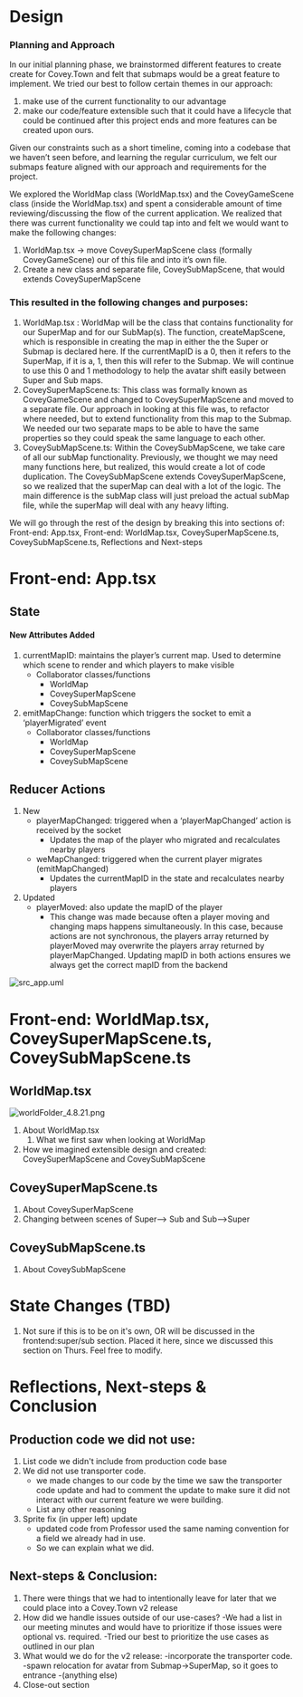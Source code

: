 <!--RUBRIC DESIGN.MD
WHAT: DESIGN.md file contains a description of any substantive changes
to the existing Covey.Town codebase, and the architecture of your new code.
HOW: It uses CRC cards, or state diagrams or any of the other techniques
that help describe the structure.
Page requirement: max 4 pages.
-->

# Design
<!--Design Intro Outline
1.Intro to doc
2.quick overview of our design and motivation
    -what themes did we want:
        -make use of current functionality to our advantage
        -make our code/application extensible
3.quick explanation how we broke up our DESIGN.md doc
-->
### Planning and Approach
In our initial planning phase, we brainstormed different features to create create for Covey.Town and felt that submaps would be a great feature to implement.  We tried our best to follow certain themes in our approach:

1. make use of the current functionality to our advantage
2. make our code/feature extensible such that it could have a lifecycle that could be continued after this project ends and more features can be created upon ours.

Given our constraints such as a short timeline, coming into a codebase that we haven’t seen before, and learning the regular curriculum, we felt our submaps feature aligned with our approach and requirements for the project.

We explored the WorldMap class (WorldMap.tsx) and the CoveyGameScene class (inside the WorldMap.tsx) and spent a considerable amount of time reviewing/discussing the flow of the current application.  We realized that there was current functionality we could tap into and felt we would want to make the following changes:
1. WorldMap.tsx → move CoveySuperMapScene class (formally CoveyGameScene) our of this file and  into it’s own file.
2. Create a new class and separate file, CoveySubMapScene, that would extends CoveySuperMapScene

### This resulted in the following changes and purposes:
1. WorldMap.tsx : WorldMap will be the class that contains functionality for our SuperMap and for our SubMap(s).  The function, createMapScene, which is responsible in creating the map in either the the Super or Submap is declared here.  If the currentMapID is a 0, then it refers to the SuperMap, if it is a, 1, then this will refer to the Submap.  We will continue to use this 0 and 1 methodology to help the avatar shift easily between Super and Sub maps.
2. CoveySuperMapScene.ts: This class was formally known as CoveyGameScene and changed to CoveySuperMapScene and moved to a separate file.  Our approach in looking at this file was, to refactor where needed, but to extend functionality from this map to the Submap.  We needed our two separate maps to be able to have the same properties so they could speak the same language to each other.
3. CoveySubMapScene.ts:  Within the CoveySubMapScene, we take care of all our subMap functionality.  Previously, we thought we may need many functions here, but realized, this would create a lot of code duplication.  The CoveySubMapScene extends CoveySuperMapScene, so we realized that the superMap can deal with a lot of the logic.  The main difference is the subMap class will just preload the actual subMap file, while the superMap will deal with any heavy lifting.

We will go through the rest of the design by breaking this into sections of: Front-end: App.tsx, Front-end: WorldMap.tsx, CoveySuperMapScene.ts, CoveySubMapScene.ts, Reflections and Next-steps

# Front-end: App.tsx
<!--Front-end Outline (refer to Eric's doc inside our team folder 
CS5500 Group 41 > Deliverables > Design Notes.docx
1.App.tsx
1.1 State
1.2 Reducer
-->
## State
#### New Attributes Added
1. currentMapID: maintains the player’s current map. Used to determine which scene to render and which players to make visible 
    - Collaborator classes/functions
        - WorldMap
        - CoveySuperMapScene 
        - CoveySubMapScene
2. emitMapChange: function which triggers the socket to emit a ‘playerMigrated’ event
    - Collaborator classes/functions
        - WorldMap
        - CoveySuperMapScene 
        - CoveySubMapScene
## Reducer Actions
1. New
    - playerMapChanged: triggered when a ‘playerMapChanged’ action is received by the socket
        - Updates the map of the player who migrated and recalculates nearby players
    - weMapChanged: triggered when the current player migrates (emitMapChanged)
        - Updates the currentMapID in the state and recalculates nearby players
2. Updated
    - playerMoved: also update the mapID of the player
        - This change was made because often a player moving and changing maps happens simultaneously. In this case, because actions are not synchronous, the players array returned by playerMoved may overwrite the players array returned by playerMapChanged. Updating mapID in both actions ensures we always get the correct mapID from the backend

![src_app.uml](docs/src_App_4.8.21.png)

# Front-end: WorldMap.tsx, CoveySuperMapScene.ts, CoveySubMapScene.ts

## WorldMap.tsx
![worldFolder_4.8.21.png](docs/worldFolder_4.8.21.png)
1. About WorldMap.tsx
    1. What we first saw when looking at WorldMap
2. How we imagined extensible design and created: CoveySuperMapScene and CoveySubMapScene
## CoveySuperMapScene.ts
1. About CoveySuperMapScene
2. Changing between scenes of Super--> Sub and Sub-->Super
## CoveySubMapScene.ts
1. About CoveySubMapScene

# State Changes (TBD)
1. Not sure if this is to be on it's own, OR will be discussed in the frontend:super/sub section.  Placed it here, since we discussed this section on Thurs. Feel free to modify.

# Reflections, Next-steps & Conclusion
## Production code we did not use:
1. List code we didn't include from production code base
2. We did not use transporter code. 
    - we made changes to our code by the time we saw the transporter code update and had 
     to comment the update to make sure it did not interact with our current feature 
     we were building.
    - List any other reasoning
3. Sprite fix (in upper left) update
    - updated code from Professor used the same naming convention for a field we
      already had in use.
    - So we can explain what we did.


## Next-steps & Conclusion:
1. There were things that we had to intentionally leave for later that we could place into a Covey.Town v2 release
2. How did we handle issues outside of our use-cases?
   -We had a list in our meeting minutes and would have to
   prioritize if those issues were optional vs. required.
   -Tried our best to prioritize the use cases as outlined in our plan
3. What would we do for the v2 release:
   -incorporate the transporter code.
   -spawn relocation for avatar from Submap->SuperMap, so it goes to entrance
   -(anything else)
4. Close-out section
